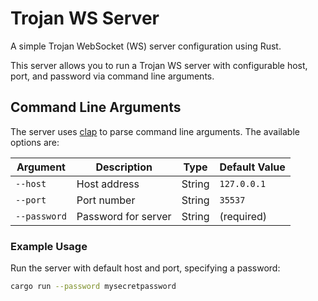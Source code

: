 # Trojan WS Server

A simple Trojan WebSocket (WS) server configuration using Rust.

This server allows you to run a Trojan WS server with configurable host, port, and password via command line arguments.

## Command Line Arguments

The server uses [clap](https://crates.io/crates/clap) to parse command line arguments. The available options are:

| Argument       | Description        | Type   | Default Value   |
|----------------|------------------|--------|----------------|
| `--host`       | Host address       | String | `127.0.0.1`    |
| `--port`       | Port number        | String | `35537`        |
| `--password`   | Password for server | String | (required)     |

### Example Usage

Run the server with default host and port, specifying a password:

```bash
cargo run --password mysecretpassword
